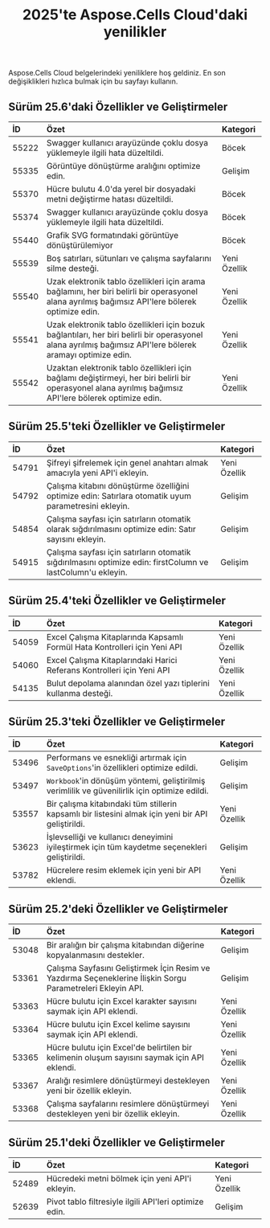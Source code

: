 ﻿---
title: 2025'te Aspose.Cells Cloud'daki yenilikler
second_title: Latest Updates & Feature
linktitle: 202'deki yenilikler
type: docs
weight: 9
url: /tr/new-features/2025/
keywords: What's new in aspose cells cloud. Microsoft Office Excel, Open Office Spreadsheet, CSV, PDF
description: Bu sayfa, son sürümlerde tanıtılan en ilginç yeni Aspose.Cells Bulut özelliklerini açıklamaktadır
kwords: Excel, Office Cloud, REST API, Elektronik Tablo, PDF, CSV, Json, Markdown, Aspose.Cells Cloud'daki yenilikler
---
Aspose.Cells Cloud belgelerindeki yeniliklere hoş geldiniz. En son değişiklikleri hızlıca bulmak için bu sayfayı kullanın.

## Sürüm 25.6'daki Özellikler ve Geliştirmeler

|**İD**|**Özet**|**Kategori**|
|:- |:- |:- |
|55222 | Swagger kullanıcı arayüzünde çoklu dosya yüklemeyle ilgili hata düzeltildi.| Böcek|
|55335 | Görüntüye dönüştürme aralığını optimize edin.| Gelişim|
|55370 | Hücre bulutu 4.0'da yerel bir dosyadaki metni değiştirme hatası düzeltildi.| Böcek|
|55374 | Swagger kullanıcı arayüzünde çoklu dosya yüklemeyle ilgili hata düzeltildi.| Böcek|
|55440 | Grafik SVG formatındaki görüntüye dönüştürülemiyor| Böcek|
|55539 | Boş satırları, sütunları ve çalışma sayfalarını silme desteği.| Yeni Özellik|
|55540 | Uzak elektronik tablo özellikleri için arama bağlamını, her biri belirli bir operasyonel alana ayrılmış bağımsız API'lere bölerek optimize edin.| Yeni Özellik|
|55541 |Uzak elektronik tablo özellikleri için bozuk bağlantıları, her biri belirli bir operasyonel alana ayrılmış bağımsız API'lere bölerek aramayı optimize edin.| Yeni Özellik|
|55542 | Uzaktan elektronik tablo özellikleri için bağlamı değiştirmeyi, her biri belirli bir operasyonel alana ayrılmış bağımsız API'lere bölerek optimize edin.| Yeni Özellik|

## Sürüm 25.5'teki Özellikler ve Geliştirmeler

|**İD**|**Özet**|**Kategori**|
|:- |:- |:- |
|54791 | Şifreyi şifrelemek için genel anahtarı almak amacıyla yeni API'i ekleyin.| Yeni Özellik|
|54792 | Çalışma kitabını dönüştürme özelliğini optimize edin: Satırlara otomatik uyum parametresini ekleyin.| Gelişim|
|54854 | Çalışma sayfası için satırların otomatik olarak sığdırılmasını optimize edin: Satır sayısını ekleyin.| Gelişim|
|54915 | Çalışma sayfası için satırların otomatik sığdırılmasını optimize edin: firstColumn ve lastColumn'u ekleyin.| Gelişim|

## Sürüm 25.4'teki Özellikler ve Geliştirmeler

|**İD**|**Özet**|**Kategori**|
|:- |:- |:- |
|54059 | Excel Çalışma Kitaplarında Kapsamlı Formül Hata Kontrolleri için Yeni API| Yeni Özellik|
|54060 | Excel Çalışma Kitaplarındaki Harici Referans Kontrolleri için Yeni API| Yeni Özellik|
|54135 | Bulut depolama alanından özel yazı tiplerini kullanma desteği.| Yeni Özellik|

## Sürüm 25.3'teki Özellikler ve Geliştirmeler

|**İD**|**Özet**|**Kategori**|
|:- |:- |:- |
|53496 |Performans ve esnekliği artırmak için `SaveOptions`'in özellikleri optimize edildi.| Gelişim|
|53497 | `Workbook`'in dönüşüm yöntemi, geliştirilmiş verimlilik ve güvenilirlik için optimize edildi.| Gelişim|
|53557 | Bir çalışma kitabındaki tüm stillerin kapsamlı bir listesini almak için yeni bir API geliştirildi.| Yeni Özellik|
|53623 | İşlevselliği ve kullanıcı deneyimini iyileştirmek için tüm kaydetme seçenekleri geliştirildi.| Gelişim|
|53782 | Hücrelere resim eklemek için yeni bir API eklendi.| Yeni Özellik|

## Sürüm 25.2'deki Özellikler ve Geliştirmeler

|**İD**|**Özet**|**Kategori**|
|:- |:- |:- |
|53048 | Bir aralığın bir çalışma kitabından diğerine kopyalanmasını destekler.| Gelişim|
|53361 | Çalışma Sayfasını Geliştirmek İçin Resim ve Yazdırma Seçeneklerine İlişkin Sorgu Parametreleri Ekleyin API.| Gelişim|
|53363 | Hücre bulutu için Excel karakter sayısını saymak için API eklendi.| Yeni Özellik|
|53364 | Hücre bulutu için Excel kelime sayısını saymak için API eklendi.| Yeni Özellik|
|53365 | Hücre bulutu için Excel'de belirtilen bir kelimenin oluşum sayısını saymak için API eklendi.| Yeni Özellik|
|53367 | Aralığı resimlere dönüştürmeyi destekleyen yeni bir özellik ekleyin.| Yeni Özellik|
|53368 |Çalışma sayfalarını resimlere dönüştürmeyi destekleyen yeni bir özellik ekleyin.| Yeni Özellik|

## Sürüm 25.1'deki Özellikler ve Geliştirmeler

|**İD**|**Özet**|**Kategori**|
|:- |:- |:- |
|52489 | Hücredeki metni bölmek için yeni API'i ekleyin.| Yeni Özellik|
|52639 | Pivot tablo filtresiyle ilgili API'leri optimize edin.| Gelişim|
